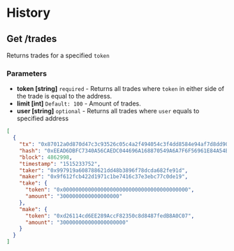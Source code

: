 # History

## Get /trades

Returns trades for a specified ```token```

### Parameters
* **token [string]** ```required``` - Returns all trades where ```token``` in either side of the trade is equal to the address. 
* **limit [int]** ```Default: 100``` - Amount of trades. 
* **user [string]** ```optional``` - Returns all trades where ```user``` equals to specified address

```json
[
  {
    "tx": "0x87012a0d870d47c3c93526c05c4a2f494054c3f4dd8584e94af7d8dd90a535f8",
    "hash": "0xEEAD6DBFC7340A56CAEDC044696A168870549A6A7F6F56961E84A54BD9970B8A",
    "block": 4862998,
    "timestamp": "1515233752",
    "taker": "0x997919a608788621dd48b3896f78dcda682fe91d",
    "maker": "0x9f612fcb422d1971c1be7416c37e3ebc77c0de19",
    "take": {
      "token": "0x0000000000000000000000000000000000000000",
      "amount": "3000000000000000000"
    },
    "make": {
      "token": "0xd26114cd6EE289AccF82350c8d8487fedB8A0C07",
      "amount": "300000000000000000000"
    }
  }
]
```